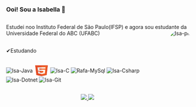 ### Ooi! Sou a Isabella 👋

##
Estudei noo Instituto Federal de São Paulo(IFSP)
e agora sou estudante da Universidade Federal do ABC (UFABC)
<img align="right" alt="Isa-pic" height="180" style="border-radius:50px;" src="https://cdn.discordapp.com/attachments/774002143702679603/964536647465185350/Imagem_-_Isa.png">

##
✔Estudando

<div style="display: inline_block"><br>
  
  <img align="center" alt="Isa-Java" height="30" width="40" src="https://cdn.jsdelivr.net/gh/devicons/devicon/icons/java/java-original-wordmark.svg">
  <img align="center" alt="Isa-HTML" height="30" width="40" src="https://raw.githubusercontent.com/devicons/devicon/master/icons/html5/html5-original.svg">
  <img align="center" alt="Isa-C" height="30" width="40" src="https://cdn.jsdelivr.net/gh/devicons/devicon/icons/c/c-line.svg">
  <img align="center" alt="Rafa-MySql" height="30" width="40" src="https://cdn.jsdelivr.net/gh/devicons/devicon/icons/mysql/mysql-plain.svg">
  <img align="center" alt="Isa-Csharp" height="30" width="40" src="https://cdn.jsdelivr.net/gh/devicons/devicon/icons/csharp/csharp-plain.svg">
  <img align="center" alt="Isa-Dotnet" height="30" width="40" src="https://cdn.jsdelivr.net/gh/devicons/devicon/icons/dot-net/dot-net-plain-wordmark.svg">
  <img align="center" alt="Isa-Git" height="30" width="40" src="https://cdn.jsdelivr.net/gh/devicons/devicon/icons/git/git-original-wordmark.svg">
</div>

##

<div align="center">
  <a href="https://github.com/isabellagomesc">
  <img height="180em" src="https://github-readme-stats.vercel.app/api?username=isabellagomesc&show_icons=true&theme=dark&include_all_commits=true&count_private=true"/>
  <img height="180em" src="https://github-readme-stats.vercel.app/api/top-langs/?username=isabellagomesc&layout=compact&langs_count=7&theme=dark"/>
</div>
   
##
